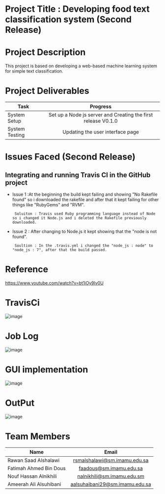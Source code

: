 # Project Title : Developing food text classification system (Second Release)
# Project Description 
This project is based on developing a web-based machine learning system for simple text classification.


# Project Deliverables


| Task           | Progress           |
| -------------  |:-------------:|
| System Setup   | Set up a Node js server and Creating the first release V0.1.0|
| System Testing | Updating the user interface page                             |


# Issues Faced (Second Release)
<h2 align="left"> Integrating and running Travis CI in the GitHub project </h2>

- Issue 1 :At the beginning the build kept failing and showing "No Rakefile found" so i downloaded the rakefile and after that it kept failing for other things like "RubyGems" and "RVM".

       Soluiton : Travis used Ruby programming language instead of Node so i changed it Node.js and i deleted the Rakefile previously downloaded.

- Issue 2 : After changing to Node.js it kept showing that the "node is not found".

       Soultion : In the .travis.yml i changed the "node_js : node" to "node_js : 7", after that the build passed.
       
# Reference
https://www.youtube.com/watch?v=bt1iOy9lv0U

# TravisCi
![image](https://user-images.githubusercontent.com/95972904/170224658-22570204-06eb-4bca-8994-9ef6b82f49fb.png)

# Job Log
![image](https://user-images.githubusercontent.com/95972904/170224613-2101fe4e-f134-413b-a9cc-fe2fac5210d5.png)



# GUI implementation
![image](https://user-images.githubusercontent.com/95972904/170220197-fc65d8f9-91e9-42d3-ab13-4e9b7a3f3f10.png)

# OutPut
![image](https://user-images.githubusercontent.com/95972904/170220116-f089b37b-2f1f-4a9e-9846-ac3951536d48.png)


# Team Members

| Name        | Email           |
| ------------- |:-------------:|
| Rawan Saad Alshalawi  | rsmalshalawi@sm.imamu.edu.sa |
| Fatimah Ahmed Bin Dous | faadous@sm.imamu.edu.sa |
| Nouf Hassan Alnikhili | nalnikhili@sm.imamu.edu.sm |
| Ameerah Ali Alsuhibani | aalsuhaibani29@sm.imamu.edu.sa |


